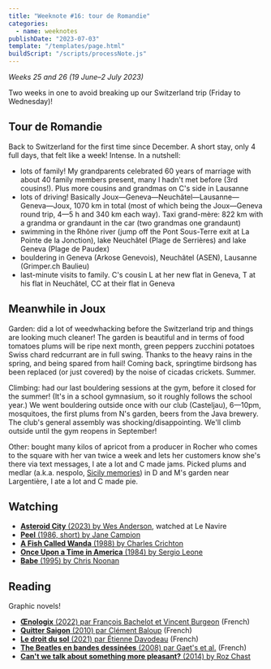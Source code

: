 ```yaml
---
title: "Weeknote #16: tour de Romandie"
categories:
  - name: weeknotes
publishDate: "2023-07-03"
template: "/templates/page.html"
buildScript: "/scripts/processNote.js"
---
```


_Weeks 25 and 26 (19 June–2 July 2023)_

Two weeks in one to avoid breaking up our Switzerland trip (Friday to Wednesday)!

## Tour de Romandie

Back to Switzerland for the first time since December. A short stay, only 4 full days, that felt like a week! Intense. In a nutshell:

- lots of family! My grandparents celebrated 60 years of marriage with about 40 family members present, many I hadn't met before (3rd cousins!). Plus more cousins and grandmas on C's side in Lausanne
- lots of driving! Basically Joux—Geneva—Neuchâtel—Lausanne—Geneva—Joux, 1070 km in total (most of which being the Joux—Geneva round trip, 4—5 h and 340 km each way). Taxi grand-mère: 822 km with a grandma or grandaunt in the car (two grandmas one grandaunt)
- swimming in the Rhône river (jump off the Pont Sous-Terre exit at La Pointe de la Jonction), lake Neuchâtel (Plage de Serrières) and lake Geneva (Plage de Paudex)
- bouldering in Geneva (Arkose Genevois), Neuchâtel (ASEN), Lausanne (Grimper.ch Baulieu)
- last-minute visits to family. C's cousin L at her new flat in Geneva, T at his flat in Neuchâtel, CC at their flat in Geneva

## Meanwhile in Joux

Garden: did a lot of weedwhacking before the Switzerland trip and things are looking much cleaner! The garden is beautiful and in terms of food tomatoes plums will be ripe next month, green peppers zucchini potatoes Swiss chard redcurrant are in full swing. Thanks to the heavy rains in the spring, and being spared from hail! Coming back, springtime birdsong has been replaced (or just covered) by the noise of cicadas crickets. Summer.

Climbing: had our last bouldering sessions at the gym, before it closed for the summer! (It's in a school gymnasium, so it roughly follows the school year.) We went bouldering outside once with our club (Casteljau), 6—10pm, mosquitoes, the first plums from N's garden, beers from the Java brewery. The club's general assembly was shocking/disappointing. We'll climb outside until the gym reopens in September!

Other: bought many kilos of apricot from a producer in Rocher who comes to the square with her van twice a week and lets her customers know she's there via text messages, I ate a lot and C made jams. Picked plums and medlar (a.k.a. nespolo, [Sicily memories](/notes/weeknote-12-road-trip-through-the-three-valli-of-sicily/)) in D and M's garden near Largentière, I ate a lot and C made pie.

## Watching

- [**Asteroid City** (2023) by Wes Anderson](/notes/asteroid-city-by-wes-anderson/), watched at Le Navire
- [**Peel** (1986, short) by Jane Campion](/notes/peel-by-jane-campion/)
- [**A Fish Called Wanda** (1988) by Charles Crichton](/notes/a-fish-called-wanda-by-charles-crichton/)
- [**Once Upon a Time in America** (1984) by Sergio Leone](/notes/once-upon-a-time-in-america-by-sergio-leone/)
- [**Babe** (1995) by Chris Noonan](/notes/babe-by-chris-noonan/)

## Reading

Graphic novels!

- [**Œnologix** (2022) par François Bachelot et Vincent Burgeon](/notes/oenologix-par-francois-bachelot-et-vincent-burgeon/) (French)
- [**Quitter Saigon** (2010) par Clément Baloup](/notes/quitter-saigon-par-clement-baloup/) (French)
- [**Le droit du sol** (2021) par Étienne Davodeau](/notes/le-droit-du-sol-par-etienne-davodeau/) (French)
- [**The Beatles en bandes dessinées** (2008) par Gaet's et al.](/notes/the-beatles-en-bandes-dessinees-par-gaets-et-al/) (French)
- [**Can't we talk about something more pleasant?** (2014) by Roz Chast](/notes/cant-we-talk-about-something-more-pleasant-by-roz-chast/)
